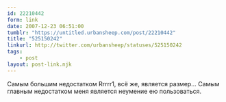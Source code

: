 ```yaml
---
id: 22210442
form: link
date: 2007-12-23 06:51:00
tumblr: "https://untitled.urbansheep.com/post/22210442"
title: "525150242"
linkurl: http://twitter.com/urbansheep/statuses/525150242
tags:
    - post
layout: post-link.njk
---
```

<p>Самым большим недостатком Rrrrr1, всё же, является размер&hellip; Самым главным недостатком меня является неумение ею пользоваться.</p>
